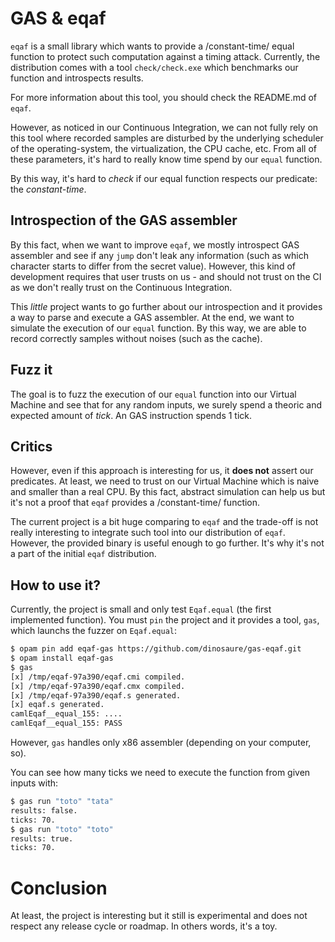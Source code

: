 # GAS & eqaf

`eqaf` is a small library which wants to provide a /constant-time/ equal function to protect such computation
against a timing attack. Currently, the distribution comes with a tool `check/check.exe` which benchmarks
our function and introspects results.

For more information about this tool, you should check the README.md of `eqaf`.

However, as noticed in our Continuous Integration, we can not fully rely on this tool where recorded samples
are disturbed by the underlying scheduler of the operating-system, the virtualization, the CPU cache, etc.
From all of these parameters, it's hard to really know time spend by our `equal` function.

By this way, it's hard to _check_ if our equal function respects our predicate: the _constant-time_.

## Introspection of the GAS assembler

By this fact, when we want to improve `eqaf`, we mostly introspect GAS assembler and see if any `jump` don't
leak any information (such as which character starts to differ from the secret value). However, this kind of
development requires that user trusts on us - and should not trust on the CI as we don't really trust on the
Continuous Integration.

This _little_ project wants to go further about our introspection and it provides a way to parse and execute
a GAS assembler. At the end, we want to simulate the execution of our `equal` function. By this way, we are
able to record correctly samples without noises (such as the cache).

## Fuzz it

The goal is to fuzz the execution of our `equal` function into our Virtual Machine and see that for any
random inputs, we surely spend a theoric and expected amount of _tick_. An GAS instruction spends 1 tick.

## Critics

However, even if this approach is interesting for us, it __does not__ assert our predicates. At least, we need
to trust on our Virtual Machine which is naive and smaller than a real CPU. By this fact, abstract simulation can
help us but it's not a proof that `eqaf` provides a /constant-time/ function.

The current project is a bit huge comparing to `eqaf` and the trade-off is not really interesting to integrate
such tool into our distribution of `eqaf`. However, the provided binary is useful enough to go further. It's why
it's not a part of the initial `eqaf` distribution.

## How to use it?

Currently, the project is small and only test `Eqaf.equal` (the first implemented function). You must `pin` the project and it provides a tool, `gas`, which launchs the fuzzer on `Eqaf.equal`:

```sh
$ opam pin add eqaf-gas https://github.com/dinosaure/gas-eqaf.git
$ opam install eqaf-gas
$ gas
[x] /tmp/eqaf-97a390/eqaf.cmi compiled.
[x] /tmp/eqaf-97a390/eqaf.cmx compiled.
[x] /tmp/eqaf-97a390/eqaf.s generated.
[x] eqaf.s generated.
camlEqaf__equal_155: ....
camlEqaf__equal_155: PASS

```

However, `gas` handles only x86 assembler (depending on your computer, so).

You can see how many ticks we need to execute the function from given inputs with:

```sh
$ gas run "toto" "tata"
results: false.
ticks: 70.
$ gas run "toto" "toto"
results: true.
ticks: 70.
```

# Conclusion

At least, the project is interesting but it still is experimental and does not respect any release cycle or
roadmap. In others words, it's a toy.
